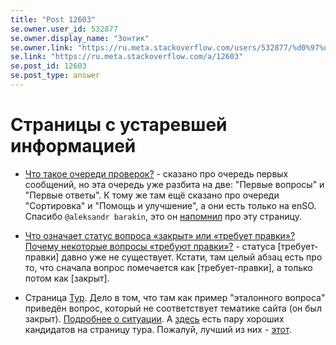 ```yaml
---
title: "Post 12603"
se.owner.user_id: 532877
se.owner.display_name: "Зонтик"
se.owner.link: "https://ru.meta.stackoverflow.com/users/532877/%d0%97%d0%be%d0%bd%d1%82%d0%b8%d0%ba"
se.link: "https://ru.meta.stackoverflow.com/a/12603"
se.post_id: 12603
se.post_type: answer
---
```

<h1>Страницы с устаревшей информацией</h1>
<ul>
<li><p><a href="https://ru.stackoverflow.com/help/reviews-intro">Что такое очереди проверок?</a> - сказано про очередь первых сообщений, но  эта очередь уже разбита на две: &quot;Первые вопросы&quot; и &quot;Первые ответы&quot;. К тому же там ещё сказано про очереди &quot;Сортировка&quot; и &quot;Помощь и улучшение&quot;, а они есть только на enSO.  Спасибо <code>@aleksandr barakin</code>, это он <a href="https://chat.stackexchange.com/transcript/message/63407380#63407380">напомнил</a> про эту страницу.</p>
</li>
<li><p><a href="https://ru.stackoverflow.com/help/closed-questions">Что означает статус вопроса «закрыт» или «требует правки»? Почему некоторые вопросы «требуют правки»?</a> - статуса [требует-правки] давно уже не существует. Кстати, там целый абзац есть про то, что сначала вопрос помечается как [требует-правки], а только потом как [закрыт].</p>
</li>
<li><p>Страница <a href="https://ru.stackoverflow.com/tour">Тур</a>. Дело в том, что там как пример &quot;эталонного вопроса&quot; приведён вопрос, который не соответствует тематике сайта (он был закрыт). <a href="https://ru.meta.stackoverflow.com/questions/9689/">Подробнее о ситуации</a>. А <a href="https://ru.meta.stackoverflow.com/questions/1152/">здесь</a> есть пару хороших кандидатов на страницу тура. Пожалуй, лучший из них - <a href="https://ru.stackoverflow.com/questions/1811/">этот</a>.</p>
</li>
</ul>
